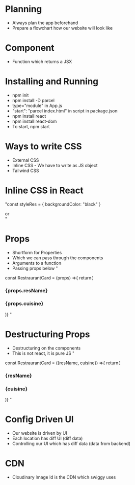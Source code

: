 # Planning
- Always plan the app beforehand
- Prepare a flowchart how our website will look like

# Component
- Function which returns a JSX

# Installing and Running
- npm init
- npm install -D parcel
- type="module" in App.js
- "start": "parcel index.html" in script in package.json
- npm install react
- npm install react-dom
- To start, npm start

# Ways to write CSS
- External CSS
- Inline CSS - We have to write as JS object
- Tailwind CSS

# Inline CSS in React

"const styleRes = {
    backgroundColor: "black"
}
<div className="res-card" style={styleRes}></div>
or
<div className="res-card" style={{
    backgroundColor: "black"
}}></div>"

# Props
- Shortform for Properties
- Which we can pass through the components
- Arguments to a function
- Passing props below
"
<RestraurantCard 
                    resName = "KFC" 
                    cuisine="Burger, Fast Food" 
                />

const RestraurantCard = (props) =>{
    return(
        <h3>{props.resName}</h3>
        <h3>{props.cuisine}</h3>
    )}
"
# Destructuring Props
- Destructuring on the components
- This is not react, it is pure JS
"
<RestraurantCard 
                    resName = "KFC" 
                    cuisine="Burger, Fast Food" 
                />

const RestraurantCard = ({resName, cuisine}) =>{
    return(
        <h3>{resName}</h3>
        <h3>{cuisine}</h3>
    )}
"

# Config Driven UI
- Our website is driven by UI
- Each location has diff UI (diff data)
- Controlling our UI which has diff data (data from backend)

# CDN 
- Cloudinary Image Id is the CDN which swiggy uses